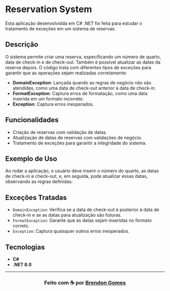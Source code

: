 ﻿# Reservation System

Esta aplicação desenvolvidda em C# .NET foi feita para estudar o tratamento de exceções em um sistema de reservas.

## Descrição

O sistema permite criar uma reserva, especificando um número de quarto, data de check-in e de check-out. Também é possível atualizar as datas da reserva depois. O código trata com diferentes tipos de exceções para garantir que as operações sejam realizadas corretamente:

- **DomainException**: Lançada quando as regras de negócio não são atendidas, como uma data de check-out anterior à data de check-in.
- **FormatException**: Captura erros de formatação, como uma data inserida em um formato incorreto.
- **Exception**: Captura erros inesperados.

## Funcionalidades

- Criação de reservas com validação de datas.
- Atualização de datas de reservas com validações de negócio.
- Tratamento de exceções para garantir a integridade do sistema.

## Exemplo de Uso

Ao rodar a aplicação, o usuário deve inserir o número do quarto, as datas de check-in e check-out, e, em seguida, pode atualizar essas datas, observando as regras definidas.

## Exceções Tratadas

- `DomainException`: Verifica se a data de check-out é posterior à data de check-in e se as datas para atualização são futuras.
- `FormatException`: Garante que as datas sejam inseridas no formato correto.
- `Exception`: Captura quaisquer outros erros inesperados.

## Tecnologias

- **C#**
- **.NET 8.0**

---

<h3 align="center">
    Feito com ☕ por <a href="https://github.com/Brendon3578"> Brendon Gomes</a>
</h3>
